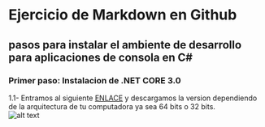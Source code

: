 # Ejercicio de Markdown en Github
## pasos para instalar el ambiente de desarrollo para aplicaciones de consola en C#

### Primer paso: Instalacion de .NET CORE 3.0<br>
1.1- Entramos al siguiente [ENLACE](https://dotnet.microsoft.com/download/dotnet-core/3.0 ".NET CORE") y descargamos la version dependiendo de la arquitectura de tu computadora ya sea 64 bits o 32 bits.<br>
![alt text](./img/img-1.jpg "Logo Title Text 1")

